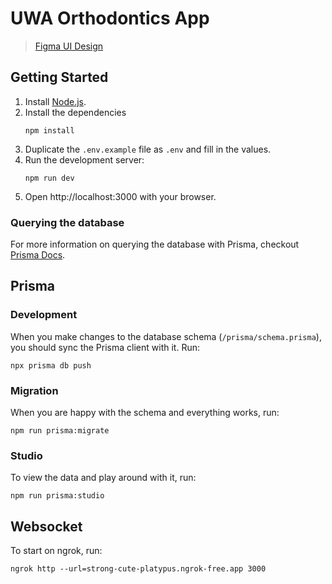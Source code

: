 # UWA Orthodontics App

> [Figma UI Design](https://www.figma.com/file/EXY0lfLzYuVew2JNaDxLPs/UWA-Orthodontics-Client-Application%EF%BC%88mobile%EF%BC%89?type=design&node-id=0%3A1&mode=design&t=TVZXbkhZlsytTzkw-1)

## Getting Started

1. Install [Node.js](https://nodejs.org/en/download/).
2. Install the dependencies
   ```
   npm install
   ```
3. Duplicate the `.env.example` file as `.env` and fill in the values.
4. Run the development server:
   ```
   npm run dev
   ```
5. Open http://localhost:3000 with your browser.

### Querying the database

For more information on querying the database with Prisma, checkout [Prisma Docs](https://www.prisma.io/docs/orm/prisma-client/queries).

## Prisma

### Development

When you make changes to the database schema (`/prisma/schema.prisma`), you should sync the Prisma client with it. Run:

```
npx prisma db push
```

### Migration

When you are happy with the schema and everything works, run:

```
npm run prisma:migrate
```

### Studio

To view the data and play around with it, run:

```
npm run prisma:studio
```

## Websocket

To start on ngrok, run:

```
ngrok http --url=strong-cute-platypus.ngrok-free.app 3000
```

